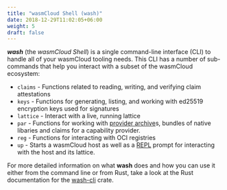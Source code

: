 ```yaml
---
title: "wasmCloud Shell (wash)"
date: 2018-12-29T11:02:05+06:00
weight: 5
draft: false
---
```


**_wash_** (the _wasmCloud Shell_) is a single command-line interface (CLI) to handle all of your wasmCloud tooling needs. This CLI has a number of sub-commands that help you interact with a subset of the wasmCloud ecosystem:

* `claims` - Functions related to reading, writing, and verifying claim attestations
* `keys` - Functions for generating, listing, and working with ed25519 encryption keys used for signatures
* `lattice` - Interact with a live, running lattice
* `par` - Functions for working with [provider archive](../host-runtime/provider-archive)s, bundles of native libaries and claims for a capability provider.
* `reg` - Functions for interacting with OCI registries
* `up` - Starts a wasmCloud host as well as a [REPL](https://en.wikipedia.org/wiki/Read%E2%80%93eval%E2%80%93print_loop) prompt for interacting with the host and its lattice.

For more detailed information on what **wash** does and how you can use it either from the command line or from Rust, take a look at the Rust documentation for the [wash-cli](https://crates.io/crates/wash-cli) crate.
